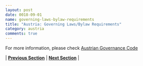 ```yaml
---
layout: post
date: 0018-09-01
name: governing-laws-bylaw-requirements
title: "Austria: Governing Laws/Bylaw Requirements"
category: austria
comments: true
---
```


For more information, please check [Austrian Governance Code](http://www.corporate-governance.at/uploads/u/corpgov/files/code/corporate-governance-code-012015.pdf)



| **[Previous Section]( https://neo-project.github.io/global-blockchain-compliance-hub//austria/austria-tax-and-auditing-requirements.html)** | **[Next Section]( https://neo-project.github.io/global-blockchain-compliance-hub//austria/austria-laws-token-sales.html)** |
